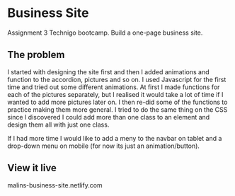 # Business Site


Assignment 3 Technigo bootcamp. Build a one-page business site. 


## The problem


I started with designing the site first and then I added animations and function to the accordion, pictures and so on. 
I used Javascript for the first time and tried out some different animations. At first I made functions for each of the pictures separately,
but I realised it would take a lot of time if I wanted to add more pictures later on. I then re-did some of the functions to practice making
them more general. I tried to do the same thing on the CSS since I discovered I could add more than one class to an element and  design them all
with just one class.

If I had more time I would like to add a meny to the navbar on tablet and a drop-down menu on mobile (for now its just an animation/button).

 
## View it live


malins-business-site.netlify.com

